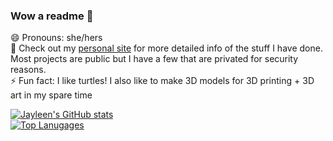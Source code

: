 ### Wow a readme 👋
😄 Pronouns: she/hers  
🧙 Check out my [personal site](https://jayleenli.github.io/) for more detailed info of the stuff I have done. Most projects are public but I have a few that are privated for security reasons.  
⚡ Fun fact: I like turtles! I also like to make 3D models for 3D printing + 3D art in my spare time  

[![Jayleen's GitHub stats](https://github-readme-stats.vercel.app/api?username=jayleenli&theme=tokyonight)](https://github.com/anuraghazra/github-readme-stats)  
[![Top Lanugages](https://github-readme-stats.vercel.app/api/top-langs/?username=jayleenli&theme=tokyonight&layout=compact)](https://github.com/anuraghazra/github-readme-stats)
